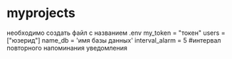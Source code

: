 # myprojects
необходимо создать файл с названием .env 
my_token = "токен"
users = ["юзерид"]
name_db = 'имя базы данных'
interval_alarm = 5  #интервал повторного напоминания уведомления